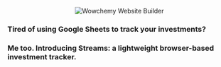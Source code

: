 
<p align="center"><img src="https://res.cloudinary.com/dl4murstw/image/upload/v1634716561/Screenshot_2021-10-20_at_3.55.29_PM_abflyu.png" alt="Wowchemy Website Builder"></p>

### Tired of using Google Sheets to track your investments?

### Me too. Introducing Streams: a lightweight browser-based investment tracker.
